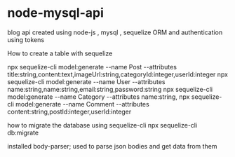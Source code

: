 # node-mysql-api

blog api created using node-js , mysql , sequelize ORM and authentication using tokens

How to create a table with sequelize

npx sequelize-cli model:generate --name Post --attributes title:string,content:text,imageUrl:string,categoryId:integer,userId:integer
npx sequelize-cli model:generate --name User --attributes name:string,name:string,email:string,password:string
npx sequelize-cli model:generate --name Category --attributes name:string,
npx sequelize-cli model:generate --name Comment --attributes content:string,postId:integer,userId:integer

how to migrate the database using sequelize-cli
npx sequelize-cli db:migrate

installed body-parser;
used to parse json bodies and get data from them

